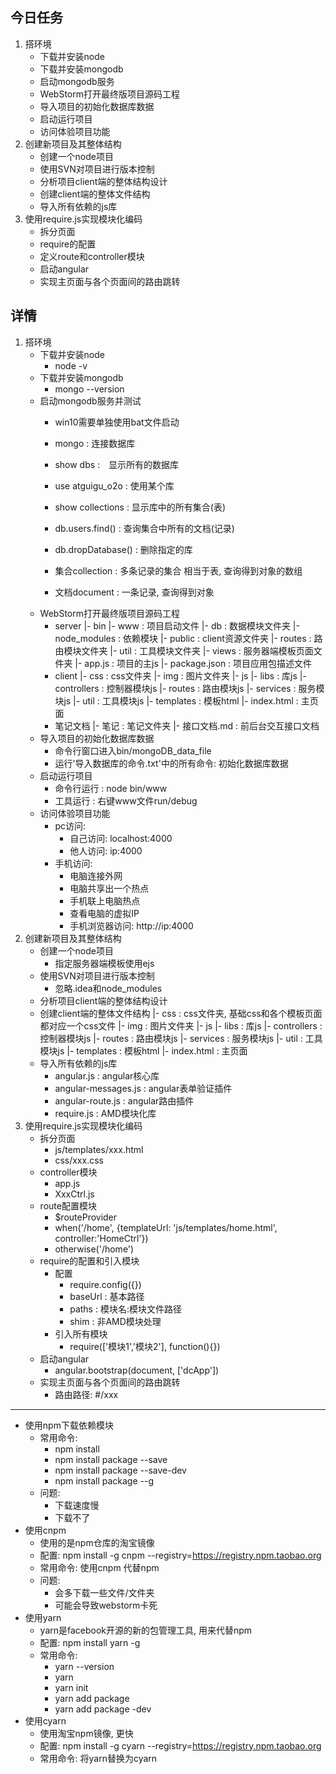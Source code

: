 ## 今日任务
1. 搭环境
    * 下载并安装node
    * 下载并安装mongodb
    * 启动mongodb服务
    * WebStorm打开最终版项目源码工程
    * 导入项目的初始化数据库数据
    * 启动运行项目
    * 访问体验项目功能
2. 创建新项目及其整体结构
    * 创建一个node项目
    * 使用SVN对项目进行版本控制
    * 分析项目client端的整体结构设计
    * 创建client端的整体文件结构
    * 导入所有依赖的js库
3. 使用require.js实现模块化编码
    * 拆分页面
    * require的配置
    * 定义route和controller模块
    * 启动angular
    * 实现主页面与各个页面间的路由跳转

## 详情
1. 搭环境
    * 下载并安装node
        * node -v
    * 下载并安装mongodb
        * mongo --version
    * 启动mongodb服务并测试
        * win10需要单独使用bat文件启动
        * mongo : 连接数据库
        * show dbs :　显示所有的数据库
        * use atguigu_o2o : 使用某个库
        * show collections : 显示库中的所有集合(表)
        * db.users.find() : 查询集合中所有的文档(记录)
        * db.dropDatabase() : 删除指定的库
        
		* 集合collection : 多条记录的集合  相当于表, 查询得到对象的数组
		* 文档document : 一条记录, 查询得到对象
    * WebStorm打开最终版项目源码工程
        * server
            |- bin
                |- www : 项目启动文件
            |- db : 数据模块文件夹
            |- node_modules : 依赖模块
            |- public : client资源文件夹
            |- routes : 路由模块文件夹
            |- util : 工具模块文件夹
            |- views : 服务器端模板页面文件夹
            |- app.js : 项目的主js
            |- package.json : 项目应用包描述文件
        * client
            |- css : css文件夹
            |- img : 图片文件夹
            |- js
                |- libs : 库js
                |- controllers : 控制器模块js
                |- routes : 路由模块js
                |- services : 服务模块js
                |- util : 工具模块js
                |- templates : 模板html
            |- index.html : 主页面
        * 笔记文档
            |- 笔记  : 笔记文件夹
            |- 接口文档.md : 前后台交互接口文档
    * 导入项目的初始化数据库数据
        * 命令行窗口进入bin/mongoDB_data_file
        * 运行'导入数据库的命令.txt'中的所有命令: 初始化数据库数据
    * 启动运行项目
        * 命令行运行 : node bin/www
        * 工具运行 : 右键www文件run/debug
    * 访问体验项目功能
        * pc访问: 
            * 自己访问: localhost:4000
            * 他人访问: ip:4000
        * 手机访问:
            * 电脑连接外网
            * 电脑共享出一个热点
            * 手机联上电脑热点
            * 查看电脑的虚拟IP
            * 手机浏览器访问: http://ip:4000
2. 创建新项目及其整体结构
    * 创建一个node项目
        * 指定服务器端模板使用ejs
    * 使用SVN对项目进行版本控制
        * 忽略.idea和node_modules
    * 分析项目client端的整体结构设计
    * 创建client端的整体文件结构
        |- css : css文件夹, 基础css和各个模板页面都对应一个css文件
        |- img : 图片文件夹
        |- js
            |- libs : 库js
            |- controllers : 控制器模块js
            |- routes : 路由模块js
            |- services : 服务模块js
            |- util : 工具模块js
            |- templates : 模板html
        |- index.html : 主页面
    * 导入所有依赖的js库  
        * angular.js : angular核心库
        * angular-messages.js : angular表单验证插件
        * angular-route.js : angular路由插件
        * require.js : AMD模块化库
3. 使用require.js实现模块化编码
    * 拆分页面
        * js/templates/xxx.html
        * css/xxx.css
    * controller模块
        * app.js
        * XxxCtrl.js
    * route配置模块
        * $routeProvider
        * when('/home', {templateUrl: 'js/templates/home.html', controller:'HomeCtrl'})
        * otherwise('/home')
    * require的配置和引入模块
        * 配置
            * require.config({})
            * baseUrl : 基本路径
            * paths : 模块名:模块文件路径
            * shim : 非AMD模块处理
        * 引入所有模块
            * require(['模块1','模块2'], function(){})
    * 启动angular
        * angular.bootstrap(document, ['dcApp'])
    * 实现主页面与各个页面间的路由跳转
        * 路由路径: #/xxx

----------------------------------------------------------------------------------------

* 使用npm下载依赖模块
    * 常用命令:
        * npm install
        * npm install package --save
        * npm install package --save-dev
        * npm install package --g
    * 问题:
        * 下载速度慢
        * 下载不了
* 使用cnpm
    * 使用的是npm仓库的淘宝镜像
    * 配置: npm install -g cnpm --registry=https://registry.npm.taobao.org
    * 常用命令: 使用cnpm 代替npm
    * 问题:
        * 会多下载一些文件/文件夹
        * 可能会导致webstorm卡死
* 使用yarn
    * yarn是facebook开源的新的包管理工具, 用来代替npm
    * 配置: npm install yarn -g
    * 常用命令: 
        * yarn --version
        * yarn
        * yarn init
        * yarn add package
        * yarn add package -dev
* 使用cyarn
	* 使用淘宝npm镜像, 更快
    * 配置: npm install -g cyarn --registry=https://registry.npm.taobao.org
    * 常用命令: 将yarn替换为cyarn